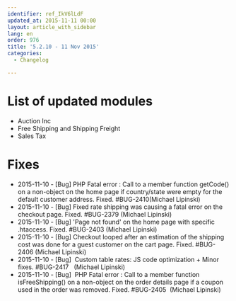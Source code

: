 ```yaml
---
identifier: ref_IkV6lLdF
updated_at: 2015-11-11 00:00
layout: article_with_sidebar
lang: en
order: 976
title: '5.2.10 - 11 Nov 2015'
categories:
  - Changelog

---
```



# List of updated modules

*   Auction Inc
*   Free Shipping and Shipping Freight
*   Sales Tax

# Fixes

*   2015-11-10 - [Bug] PHP Fatal error : Call to a member function getCode() on a non-object on the home page if country/state were empty for the default customer address. Fixed. #BUG-2410(Michael Lipinski)
*   2015-11-10 - [Bug] Fixed rate shipping was causing a fatal error on the checkout page. Fixed. #BUG-2379 (Michael Lipinski)
*   2015-11-10 - [Bug] 'Page not found' on the home page with specific .htaccess. Fixed. #BUG-2403 (Michael Lipinski)
*   2015-11-10 - [Bug] Checkout looped after an estimation of the shipping cost was done for a guest customer on the cart page. Fixed. #BUG-2406 (Michael Lipinski)
*   2015-11-10 - [Bug]  Custom table rates: JS code optimization + Minor fixes. #BUG-2417   (Michael Lipinski)
*   2015-11-10 - [Bug]  PHP Fatal error : Call to a member function isFreeShipping() on a non-object on the order details page if a coupon used in the order was removed. Fixed. #BUG-2405  (Michael Lipinski)